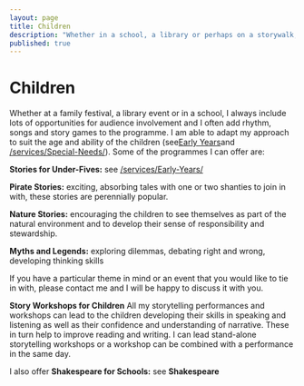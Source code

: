 ```yaml
---
layout: page
title: Children
description: "Whether in a school, a library or perhaps on a storywalk, children love stories, and the benefits are many"
published: true
---
```






# Children

Whether at a family festival, a library event or in a school, I always include lots of opportunities for audience involvement and I often add rhythm, songs and story games to the programme. I am able to adapt my approach to suit the age and ability of the children (see[Early Years](/services/early-years/)and [/services/Special-Needs/](/services/Special-Needs/)).
Some of the programmes I can offer are:

**Stories for Under-Fives:** see [/services/Early-Years/](/services/Early-Years/)

**Pirate Stories:** exciting, absorbing tales with one or two shanties to join in with, these stories are perennially popular.   

**Nature Stories:** encouraging the children to see themselves as part of the natural environment and to develop their sense of responsibility and stewardship.

**Myths and Legends:** exploring dilemmas, debating right and wrong, developing thinking skills

If you have a particular theme in mind or an event that you would like to tie in with, please contact me and I will be happy to discuss it with you.

**Story Workshops for Children**
All my storytelling performances and workshops can lead to the children developing their skills in speaking and listening as well as their confidence and understanding of narrative. These in turn help to improve reading and writing. I can lead stand-alone storytelling workshops or a workshop can be combined with a performance in the same day.

I also offer **Shakespeare for Schools:** see **Shakespeare**
